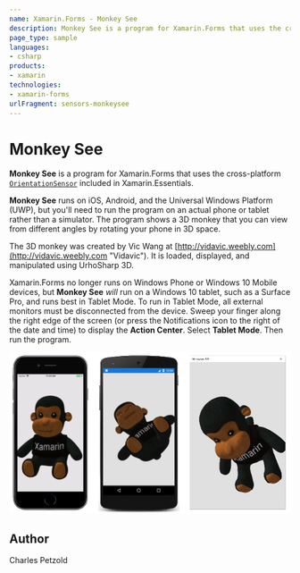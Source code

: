 ```yaml
---
name: Xamarin.Forms - Monkey See
description: Monkey See is a program for Xamarin.Forms that uses the cross-platform OrientationSensor included in Xamarin.Essentials. Monkey See runs on iOS,...
page_type: sample
languages:
- csharp
products:
- xamarin
technologies:
- xamarin-forms
urlFragment: sensors-monkeysee
---
```

# Monkey See

**Monkey See** is a program for Xamarin.Forms that uses the cross-platform [`OrientationSensor`](https://docs.microsoft.com/xamarin/essentials/orientation-sensor?context=xamarin/xamarin-forms) included in Xamarin.Essentials. 

**Monkey See** runs on iOS, Android, and the Universal Windows Platform (UWP), but you'll need to run the program on an actual phone or tablet rather than a simulator. The program shows a 3D monkey that you can view from different angles by rotating your phone in 3D space.

The 3D monkey was created by Vic Wang at [http://vidavic.weebly.com](http://vidavic.weebly.com "Vidavic"). It is loaded, displayed, and manipulated using UrhoSharp 3D.

Xamarin.Forms no longer runs on Windows Phone or Windows 10 Mobile devices, but **Monkey See** _will_ run on a Windows 10 tablet, such as a Surface Pro, and runs best in Tablet Mode. To run in Tablet Mode, all external monitors must be disconnected from the device. Sweep your finger along the right edge of the screen (or press the Notifications icon to the right of the date and time) to display the **Action Center**. Select **Tablet Mode**. Then run the program.

![Monkey See application screenshot](Screenshots/MonkeySee.png "Monkey See application screenshot")

## Author
Charles Petzold 







